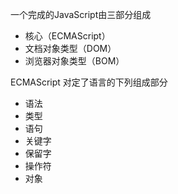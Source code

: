 一个完成的JavaScript由三部分组成

* 核心（ECMAScript）
* 文档对象类型（DOM）
* 浏览器对象类型（BOM）

ECMAScript 对定了语言的下列组成部分

* 语法
* 类型
* 语句
* 关键字
* 保留字
* 操作符
* 对象

